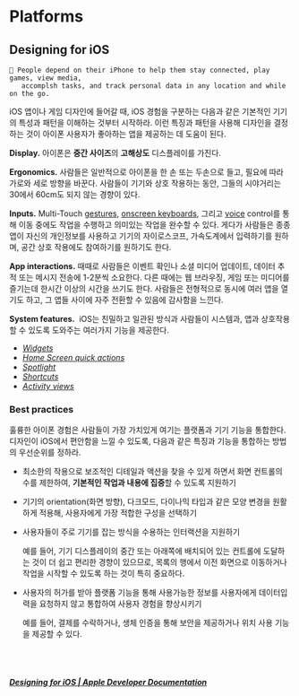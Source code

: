 # Platforms

## Designing for iOS

```
📱 People depend on their iPhone to help them stay connected, play games, view media, 
   accomplsh tasks, and track personal data in any location and while on the go.
```

iOS 앱이나 게임 디자인에 들어갈 때, iOS 경험을 구분하는 다음과 같은 기본적인 기기의 특성과 패턴을 이해하는 것부터 시작하라. 이런 특징과 패턴을 사용해 디자인을 결정하는 것이 아이폰 사용자가 좋아하는 앱을 제공하는 데 도움이 된다.

**Display.** 아이폰은 **중간 사이즈**의 **고해상도** 디스플레이를 가진다.

**Ergonomics.** 사람들은 일반적으로 아이폰을 한 손 또는 두손으로 들고, 필요에 따라 가로와 세로 방향을 바꾼다. 사람들이 기기와 상호 작용하는 동안, 그들의 시야거리는 30에서 60cm도 되지 않는 경향이 있다.

**Inputs.** Multi-Touch [gestures](https://developer.apple.com/design/human-interface-guidelines/touchscreen-gestures), [onscreen keyboards](https://developer.apple.com/design/human-interface-guidelines/onscreen-keyboards), 그리고 [voice](https://developer.apple.com/design/human-interface-guidelines/siri) control를 통해 이동 중에도 작업을 수행하고 의미있는 작업을 완수할 수 있다. 게다가 사람들은 종종 앱이 자신의 개인정보를 사용하고 기기의 자이로스코프, 가속도계에서 입력하기를 원하며, 공간 상호 작용에도 참여하기를 원하기도 한다.

**App interactions.** 때때로 사람들은 이벤트 확인나 소셜 미디어 업데이트, 데이터 추적 또는 메시지 전송에 1-2분씩 소요한다. 다른 때에는 웹 브라우징, 게임 또는 미디어를 즐기는데 한시간 이상의 시간을 쓰기도 한다. 사람들은 전형적으로 동시에 여러 앱을 열기도 하고, 그 앱들 사이에 자주 전환할 수 있음에 감사함을 느낀다.

**System features.**  iOS는 친밀하고 일관된 방식과 사람들이 시스템과, 앱과 상호작용할 수 있도록 도와주는 여러가지 기능을 제공한다. 

- [*Widgets*](https://developer.apple.com/design/human-interface-guidelines/widgets)
- [*Home Screen quick actions*](https://developer.apple.com/design/human-interface-guidelines/home-screen-quick-actions)
- [*Spotlight*](https://developer.apple.com/design/human-interface-guidelines/searching)
- [*Shortcuts*](https://developer.apple.com/design/human-interface-guidelines/siri#Shortcuts-and-suggestions)
- [*Activity views*](https://developer.apple.com/design/human-interface-guidelines/activity-views)

### Best practices

훌륭한 아이폰 경험은 사람들이 가장 가치있게 여기는 플랫폼과 기기 기능을 통합한다. 디자인이 iOS에서 편안함을 느낄 수 있도록, 다음과 같은 특징과 기능을 통합하는 방법의 우선순위를 정하라.

- 최소한의 작용으로 보조적인 디테일과 액션을 찾을 수 있게 하면서 화면 컨트롤의 수를 제한하여, **기본적인 작업과 내용에 집중**할 수 있도록 지원하기
- 기기의 orientation(화면 방향), 다크모드, 다이나믹 타입과 같은 모양 변경을 원활하게 적용해, 사용자에게 가장 적합한 구성을 선택하기
- 사용자들이 주로 기기를 잡는 방식을 수용하는 인터랙션을 지원하기
    
    예를 들어, 기기 디스플레이의 중간 또는 아래쪽에 배치되어 있는 컨트롤에 도달하는 것이 더 쉽고 편리한 경향이 있으므로, 목록의 행에서 이전 화면으로 이동하거나 작업을 시작할 수 있도록 하는 것이 특히 중요하다.
- 사용자의 허가를 받아 플랫폼 기능을 통해 사용가능한 정보를 사용자에게 데이터입력을 요청하지 않고 통합하여 사용자 경험을 향상시키기
    
    예를 들어, 결제를 수락하거나, 생체 인증을 통해 보안을 제공하거나 위치 사용 기능을 제공할 수 있다.

    
</br></br>
##### [Designing for iOS | Apple Developer Documentation](https://developer.apple.com/design/human-interface-guidelines/designing-for-ios)
